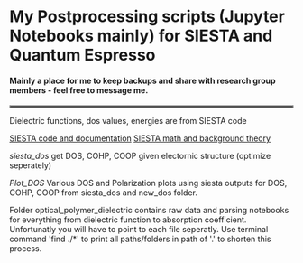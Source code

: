 # My Postprocessing scripts (Jupyter Notebooks mainly) for SIESTA and Quantum Espresso

#### Mainly a place for me to keep backups and share with research group members - feel free to message me. 
<hr style="border:2px solid gray"> </hr>

Dielectric functions, dos values, energies are from SIESTA code

[SIESTA code and documentation](docs.siesta-project.org/projects/siesta/en/school-2021/tutorials/optical-properties/)
[SIESTA math and background theory](https://siesta-project.org/SIESTA_MATERIAL/Docs/Tutorials/Lyon-2007/Optical.pdf)

*siesta_dos* get DOS, COHP, COOP given electornic structure (optimize seperately)

*Plot_DOS* Various DOS and Polarization plots using siesta outputs for DOS, COHP, COOP from siesta_dos and new_dos folder.

Folder optical_polymer_dielectric contains raw data and parsing notebooks for everything from dielectric function to absorption coefficient. Unfortunatly you will have to point to each file seperatly. 
Use terminal command  'find  ./*' to print all paths/folders in path of '.' to shorten this process. 


